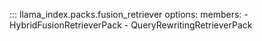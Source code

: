 ::: llama_index.packs.fusion_retriever
options:
members: - HybridFusionRetrieverPack - QueryRewritingRetrieverPack
